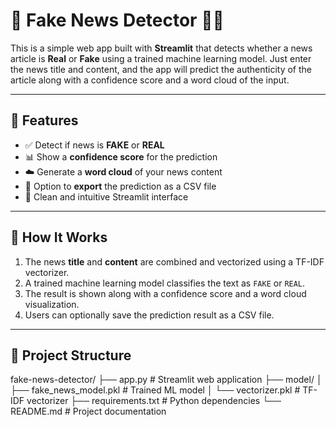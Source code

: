 # 📰 Fake News Detector 🕵️‍♂️

This is a simple web app built with **Streamlit** that detects whether a news article is **Real** or **Fake** using a trained machine learning model. Just enter the news title and content, and the app will predict the authenticity of the article along with a confidence score and a word cloud of the input.

---

## 🚀 Features

- ✅ Detect if news is **FAKE** or **REAL**
- 📊 Show a **confidence score** for the prediction
- ☁️ Generate a **word cloud** of your news content
- 💾 Option to **export** the prediction as a CSV file
- 🎨 Clean and intuitive Streamlit interface

---

## 🧠 How It Works

1. The news **title** and **content** are combined and vectorized using a TF-IDF vectorizer.
2. A trained machine learning model classifies the text as `FAKE` or `REAL`.
3. The result is shown along with a confidence score and a word cloud visualization.
4. Users can optionally save the prediction result as a CSV file.

---

## 📂 Project Structure
fake-news-detector/
├── app.py                     # Streamlit web application
├── model/
│   ├── fake_news_model.pkl    # Trained ML model
│   └── vectorizer.pkl         # TF-IDF vectorizer
├── requirements.txt           # Python dependencies
└── README.md                  # Project documentation
